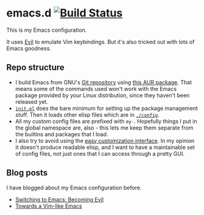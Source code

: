 # emacs.d [![Build Status](https://travis-ci.org/nathantypanski/emacs.d.svg?branch=travis)](https://travis-ci.org/nathantypanski/emacs.d)

This is my Emacs configuration.

It uses [Evil](http://www.emacswiki.org/emacs/Evil) to emulate Vim keybindings. But it's also tricked out with lots of Emacs goodness.

## Repo structure

- I build Emacs from GNU's [Git repository](http://savannah.gnu.org/git/?group=emacs) using [this AUR package](https://aur.archlinux.org/packages/emacs-git/). That means some of the commands used won't work with the Emacs package provided by your Linux distribution, since they haven't been released yet.
- [`init.el`](./init.el) does the bare minimum for setting up the package management stuff. Then it loads other elisp files which are in [`./config`](./config).
- All my custom config files are prefixed with `my-`. Hopefully things I put in the global namespace are, also - this lets me keep them separate from the builtins and packages that I load.
- I also try to avoid using the [easy customization interface](https://www.gnu.org/software/emacs/manual/html_node/emacs/Easy-Customization.html). In my opinion it doesn't produce readable elisp, and I want to have a maintainable set of config files, not just ones that I can access through a pretty GUI.

## Blog posts

I have blogged about my Emacs configuration before.

- [Switching to Emacs: Becoming Evil](http://nathantypanski.com/blog/2014-07-02-switching-to-emacs.html)
- [Towards a Vim-like Emacs](nathantypanski.com/blog/2014-08-03-a-vim-like-emacs-config.html)
